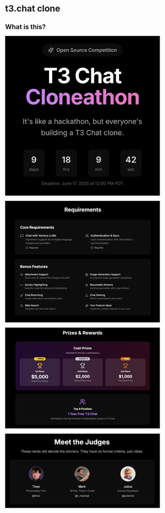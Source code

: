 # t3.chat clone

## What is this?

![Banner for the "T3 Chat Cloneathon". A description writes "It's like a hackathon, but everyone's building a T3 Chat clone.". The image shows a deadline of June 17th, 2025 at 12:00 PM PDT.](/docs/media/banner.png "T3 Chat Cloneathon")

![Requirements for the "T3 Chat Cloneathon". Core requirements are that 1. you must be able to chat with various LLMs, and 2. there must be authentication and sync. Bonus features include 1. attachment support, 2. syntax highlighting, 3. chat branching, 4. web search, 5. image generation support, 6. resumable streams, 7. chat sharing, and 8. your own ideas.](/docs/media/requirements.png "T3 Chat Cloneathon requirements")

![Prizes for the "T3 Chat Cloneathon". First place wins $5,000. Second place wins $2,000. Third place wins $1,000. The top 8 finalists win 1 year of free T3 Chat.](/docs/media/prizes.png "T3 Chat Cloneathon prizes")

![Judges for the "T3 Chat Cloneathon". From left to right, the judges are Theo, described as a personality hire, Mark, described as the person who writes Theo's code, and Julius, described as the actual developer.](/docs/media/judges.png "T3 Chat Cloneathon judges")

